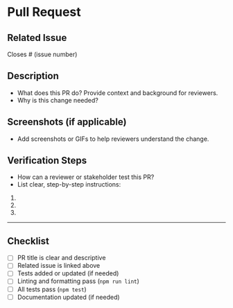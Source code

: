 # Pull Request

## Related Issue

Closes # (issue number)

## Description

- What does this PR do? Provide context and background for reviewers.
- Why is this change needed?

## Screenshots (if applicable)

- Add screenshots or GIFs to help reviewers understand the change.

## Verification Steps

- How can a reviewer or stakeholder test this PR?
- List clear, step-by-step instructions:

1.
2.
3.

---

## Checklist

- [ ] PR title is clear and descriptive
- [ ] Related issue is linked above
- [ ] Tests added or updated (if needed)
- [ ] Linting and formatting pass (`npm run lint`)
- [ ] All tests pass (`npm test`)
- [ ] Documentation updated (if needed)
